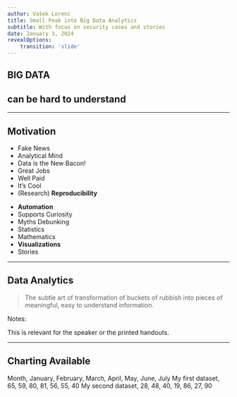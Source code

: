 ```yaml
---
author: Vašek Lorenc
title: Small Peak into Big Data Analytics
subtitle: With focus on security cases and stories
date: January 3, 2024
revealOptions:
    transition: 'slide'
---
```


<h2 class="r-fit-text">BIG DATA</h2>
<h2 class="r-fit-text">can be hard to understand</h2>

---

## Motivation

<div id="left">

- Fake News
- Analytical Mind
- Data is the New Bacon!
- Great Jobs
- Well Paid
- It’s Cool
- (Research) **Reproducibility**

</div>

<div id="right">

- **Automation**
- Supports Curiosity
- Myths Debunking
- Statistics
- Mathematics
- **Visualizations**
- Stories

</div>

---

## Data Analytics

> The subtle art of transformation of
> buckets of rubbish into pieces of
> meaningful, easy to understand
> information.

Notes:

This is relevant for the speaker or the printed handouts.

---

## Charting Available

<canvas class="stretch" data-chart="line">
Month, January, February, March, April, May, June, July
My first dataset, 65, 59, 80, 81, 56, 55, 40
My second dataset, 28, 48, 40, 19, 86, 27, 90
</canvas>

